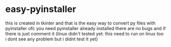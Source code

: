# easy-pyinstaller
this is created in tkinter and that is the easy way to convert py files with pyinstaller ofc you need pyinstaller already installed 
there are no bugs and if there is just comment it
(linux didn't tested yet: this need to run on linux too i dont see any problem but i didnt test it yet)
